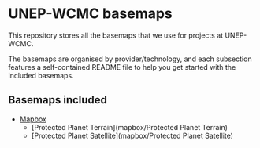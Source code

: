 # UNEP-WCMC basemaps

This repository stores all the basemaps that we use for projects at UNEP-WCMC.

The basemaps are organised by provider/technology, and each subsection features
a self-contained README file to help you get started with the included
basemaps.

## Basemaps included

* [Mapbox](mapbox/)
    * [Protected Planet Terrain](mapbox/Protected Planet Terrain)
    * [Protected Planet Satellite](mapbox/Protected Planet Satellite)
